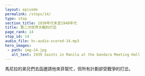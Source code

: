 ```yaml
---
layout: episode
permalink: /stops/14/
type: stop
section_title: 1930年代末至1940年代
title: 第二次世界大戰的打岔
page_rank: 14
stop_id: 14
audio_file: hc-audio-scored-14.mp3
hero_images:
 - path: img-14.jpg
   alt_text: 1939 Saints in Manila at the Gandara Meeting Hall
---
```


<!-- The brothers in Manila were eager to invite Witness Lee to come and help the church. But all plans were interrupted by the outbreak of World War II. -->

<!---
title: 第二次世界大戰的打岔
--->
馬尼拉的弟兄們去函邀請他來菲幫忙，但所有計劃卻受戰爭的打岔。


<!--- TRANSCRIPT
When the brothers in Manila heard Brother Nee’s praise of Witness Lee, they immediately corresponded with Brother Lee, inviting him to come to the Philippines to help with the work. They also began processing all the necessary requirements for his visit. However, their plans were interrupted by the outbreak of World War II. 

當馬尼拉的弟兄們聽到倪弟兄對李常受的稱讚，他們立刻去函邀請他來菲幫忙，且已為他辦好來非入境手續，但卻受戰爭的打岔。
-->